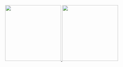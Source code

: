  <div>
  <a href="https://github.com/Vinicius0707">
  <img height="180em" src="https://github-readme-stats.vercel.app/api?username=Vinicius0707&show_icons=true&theme=midnight-purple&include_all_commits=true&count_private=true"/>
  <img height="180em" src="https://github-readme-stats.vercel.app/api/top-langs/?username=Vinicius0707&layout=compact&langs_count=7&theme=midnight-purple"/>
</div>
